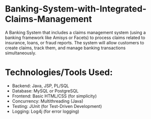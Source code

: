 # Banking-System-with-Integrated-Claims-Management
A Banking System that includes a claims management system (using a banking framework like Amisys or Facets) to process claims related to insurance, loans, or fraud reports. The system will allow customers to create claims, track them, and manage banking transactions simultaneously.

# Technologies/Tools Used:
- Backend: Java, JSP, PL/SQL
- Database: MySQL or PostgreSQL
- Frontend: Basic HTML/CSS (for simplicity)
- Concurrency: Multithreading (Java)
- Testing: JUnit (for Test-Driven Development)
- Logging: Log4j (for error logging)
